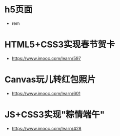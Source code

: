 # h5页面

- rem

# HTML5+CSS3实现春节贺卡

- <https://www.imooc.com/learn/597>

# Canvas玩儿转红包照片

- <https://www.imooc.com/learn/601>

# JS+CSS3实现"粽情端午"

- <https://www.imooc.com/learn/428>
